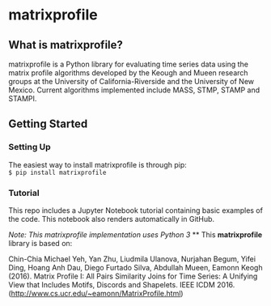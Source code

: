 # matrixprofile
## What is matrixprofile?
matrixprofile is a Python library for evaluating time series data using the matrix profile algorithms developed by the Keough and Mueen research groups at the University of California-Riverside and the University of New Mexico. Current algorithms implemented include MASS, STMP, STAMP and STAMPI.

## Getting Started
### Setting Up
The easiest way to install matrixprofile is through pip:  
`$ pip install matrixprofile`  

### Tutorial
This repo includes a Jupyter Notebook tutorial containing basic examples of the code. This notebook also renders automatically in GitHub. 


*Note: This matrixprofile implementation uses Python 3*
**
This **matrixprofile** library is based on:

Chin-Chia Michael Yeh, Yan Zhu, Liudmila Ulanova, Nurjahan Begum, Yifei Ding, Hoang Anh Dau, Diego Furtado Silva, Abdullah Mueen, Eamonn Keogh (2016). Matrix Profile I: All Pairs Similarity Joins for Time Series: A Unifying View that Includes Motifs, Discords and Shapelets. IEEE ICDM 2016. (http://www.cs.ucr.edu/~eamonn/MatrixProfile.html)
